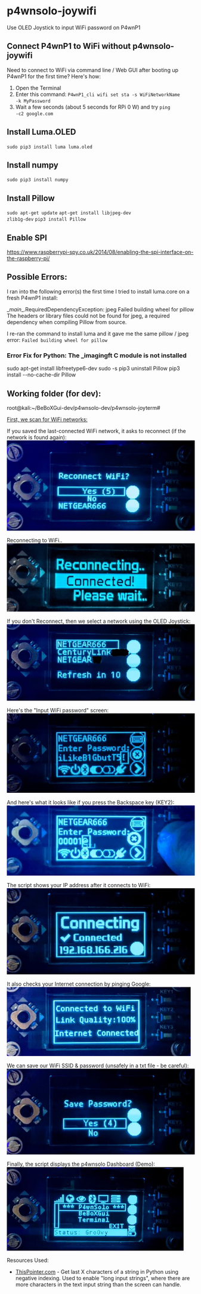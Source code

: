 # p4wnsolo-joywifi
Use OLED Joystick to input WiFi password on P4wnP1

## Connect P4wnP1 to WiFi without p4wnsolo-joywifi
Need to connect to WiFi via command line / Web GUI after booting up P4wnP1 for the first time?
Here's how:
1.  Open the Terminal
2.  Enter this command:  <code>P4wnP1_cli wifi set sta -s WiFiNetworkName -k MyPassword</code>
3.  Wait a few seconds (about 5 seconds for RPi 0 W) and try <code>ping -c2 google.com</code>


## Install Luma.OLED
<code>sudo pip3 install luma luma.oled</code>

## Install numpy
<code>sudo pip3 install numpy</code>

## Install Pillow
<code>sudo apt-get update</code>
<code>apt-get install libjpeg-dev zlib1g-dev</code>
<code>pip3 install Pillow</code>

## Enable SPI
https://www.raspberrypi-spy.co.uk/2014/08/enabling-the-spi-interface-on-the-raspberry-pi/

## Possible Errors:
I ran into the following error(s) the first time I tried to install luma.core on a fresh P4wnP1 install:
 
 \__main__.RequiredDependencyException: jpeg
  Failed building wheel for pillow
The headers or library files could not be found for jpeg,
  a required dependency when compiling Pillow from source.

I re-ran the command to install luma and it gave me the same pillow / jpeg error:
`Failed building wheel for pillow`

### Error Fix for Python: The _imagingft C module is not installed
sudo apt-get install libfreetype6-dev
sudo -s
pip3 uninstall Pillow
pip3 install --no-cache-dir Pillow

## Working folder (for dev):
root@kali:~/BeBoXGui-dev/p4wnsolo-dev/p4wnsolo-joyterm#

[First, we scan for WiFi networks:](/images/p4wnsolo-joywifi-scanning.jpg)

If you saved the last-connected WiFi network, it asks to reconnect (if the network is found again):
<img src="/images/p4wnsolo-joywifi-ask-to-reconnect.jpg">

Reconnecting to WiFi..
<img src="/images/p4wnsolo-joywifi-reconnecting.jpg">

If you don't Reconnect, then we select a network using the OLED Joystick:
<img src="/images/p4wnsolo-joywifi-wifi-networks.jpg">

Here's the "Input WiFi password" screen:
<img src="/images/p4wnsolo-joywifi-password-input.jpg">

And here's what it looks like if you press the Backspace key (KEY2):
<img src="/images/p4wnsolo-joywifi-backspace.jpg">

The script shows your IP address after it connects to WiFi:
<img src="/images/p4wnsolo-joywifi-connected-ip-address.jpg">

It also checks your Internet connection by pinging Google:
<img src="/images/p4wnsolo-joywifi-link-quality.jpg">

We can save our WiFi SSID & password (unsafely in a txt file - be careful):
<img src="/images/p4wnsolo-joywifi-save-network.jpg">

Finally, the script displays the p4wnsolo Dashboard (Demo):
<img src="/images/p4wnsolo-joywifi-dashdemo.jpg">




Resources Used:
* [ThisPointer.com](https://thispointer.com/python-how-to-get-last-n-characters-in-a-string/) - Get last X characters of a string in Python using negative indexing.  Used to enable "long input strings", where there are more characters in the text input string than the screen can handle.
